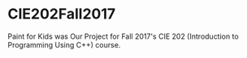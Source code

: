 # CIE202Fall2017
Paint for Kids was Our Project for Fall 2017's CIE 202 (Introduction to Programming Using C++) course.
